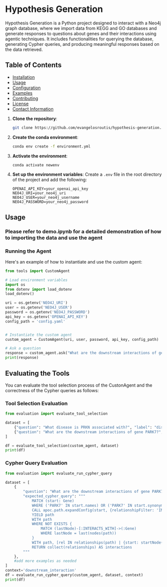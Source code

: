 # Hypothesis Generation

Hypothesis Generation is a Python project designed to interact with a Neo4j graph database, where we import data from KEGG and GO databases and generate responses to questions about genes and their interactions using agentic techniques. It includes functionalities for querying the database, generating Cypher queries, and producing meaningful responses based on the data retrieved.

## Table of Contents

- [Installation](#installation)
- [Usage](#usage)
- [Configuration](#configuration)
- [Examples](#examples)
- [Contributing](#contributing)
- [License](#license)
- [Contact Information](#contact-information)

1. **Clone the repository**:
    ```sh
    git clone https://github.com/evangelosroutis/hypothesis-generation.git
    ```
2. **Create the conda environment**:
    ```sh
    conda env create -f environment.yml
    ```
3. **Activate the environment**:
    ```sh
    conda activate newenv
    ```
4. **Set up the environment variables**:
    Create a `.env` file in the root directory of the project and add the following:
    ```env
    OPENAI_API_KEY=your_openai_api_key
    NEO4J_URI=your_neo4j_uri
    NEO4J_USER=your_neo4j_username
    NEO4J_PASSWORD=your_neo4j_password
    ```

## Usage

### Please refer to demo.ipynb for a detailed demonstration of how to importing the data and use the agent

### Running the Agent
Here's an example of how to instantiate and use the custom agent:

```python
from tools import CustomAgent

# Load environment variables
import os
from dotenv import load_dotenv
load_dotenv()

uri = os.getenv('NEO4J_URI')
user = os.getenv('NEO4J_USER')
password = os.getenv('NEO4J_PASSWORD')
api_key = os.getenv('OPENAI_API_KEY')
config_path = 'config.yaml'


# Instantiate the custom agent
custom_agent = CustomAgent(uri, user, password, api_key, config_path)

# Ask a question
response = custom_agent.ask("What are the downstream interactions of gene INS in the pathway Type II diabetes mellitus?")
print(response)
```

## Evaluating the Tools
You can evaluate the tool selection process of the CustonAgent and the correctness of the Cypher queries as follows:

### Tool Selection Evaluation
```python
from evaluation import evaluate_tool_selection

dataset = [
    {"question": "What disease is PRKN associated with?", "label": "disease_association"},
    {"question": "What are the downstream interactions of gene PARK7?", "label": "downstream_interaction"}
]

df = evaluate_tool_selection(custom_agent, dataset)
print(df)
```

### Cypher Query Evaluation
```python
from evaluation import evaluate_run_cypher_query

dataset = [
    {
        "question": "What are the downstream interactions of gene PARK7?",
        "expected_cypher_query": """
            MATCH (start: Gene)
            WHERE ('PARK7' IN start.names) OR ('PARK7' IN start.synonyms)
            CALL apoc.path.expandConfig(start, {relationshipFilter: 'INTERACTS_WITH>', minLevel: 1, uniqueness: 'NODE_PATH', bfs: false}) 
            YIELD path
            WITH path
            WHERE NOT EXISTS {
                MATCH (lastNode)-[:INTERACTS_WITH]->(:Gene)
                WHERE lastNode = last(nodes(path))
            }
            WITH path, [rel IN relationships(path) | {start: startNode(rel), end: endNode(rel), type: rel.type, subtypes: rel.subtypes}] AS relationships
            RETURN collect(relationships) AS interactions
        """
    },
    #add more examples as needed
]
context='downstream_interaction'
df = evaluate_run_cypher_query(custom_agent, dataset, context)
print(df)
```
